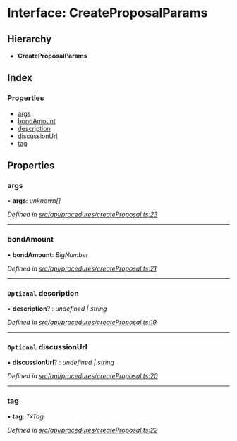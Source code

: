 # Interface: CreateProposalParams

## Hierarchy

* **CreateProposalParams**

## Index

### Properties

* [args](createproposalparams.md#args)
* [bondAmount](createproposalparams.md#bondamount)
* [description](createproposalparams.md#optional-description)
* [discussionUrl](createproposalparams.md#optional-discussionurl)
* [tag](createproposalparams.md#tag)

## Properties

###  args

• **args**: *unknown[]*

*Defined in [src/api/procedures/createProposal.ts:23](https://github.com/PolymathNetwork/polymesh-sdk/blob/91d79c8/src/api/procedures/createProposal.ts#L23)*

___

###  bondAmount

• **bondAmount**: *BigNumber*

*Defined in [src/api/procedures/createProposal.ts:21](https://github.com/PolymathNetwork/polymesh-sdk/blob/91d79c8/src/api/procedures/createProposal.ts#L21)*

___

### `Optional` description

• **description**? : *undefined | string*

*Defined in [src/api/procedures/createProposal.ts:19](https://github.com/PolymathNetwork/polymesh-sdk/blob/91d79c8/src/api/procedures/createProposal.ts#L19)*

___

### `Optional` discussionUrl

• **discussionUrl**? : *undefined | string*

*Defined in [src/api/procedures/createProposal.ts:20](https://github.com/PolymathNetwork/polymesh-sdk/blob/91d79c8/src/api/procedures/createProposal.ts#L20)*

___

###  tag

• **tag**: *TxTag*

*Defined in [src/api/procedures/createProposal.ts:22](https://github.com/PolymathNetwork/polymesh-sdk/blob/91d79c8/src/api/procedures/createProposal.ts#L22)*

